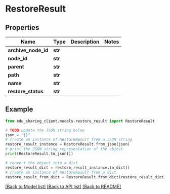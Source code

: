 # RestoreResult


## Properties

Name | Type | Description | Notes
------------ | ------------- | ------------- | -------------
**archive_node_id** | **str** |  | 
**node_id** | **str** |  | 
**parent** | **str** |  | 
**path** | **str** |  | 
**name** | **str** |  | 
**restore_status** | **str** |  | 

## Example

```python
from edu_sharing_client.models.restore_result import RestoreResult

# TODO update the JSON string below
json = "{}"
# create an instance of RestoreResult from a JSON string
restore_result_instance = RestoreResult.from_json(json)
# print the JSON string representation of the object
print(RestoreResult.to_json())

# convert the object into a dict
restore_result_dict = restore_result_instance.to_dict()
# create an instance of RestoreResult from a dict
restore_result_from_dict = RestoreResult.from_dict(restore_result_dict)
```
[[Back to Model list]](../README.md#documentation-for-models) [[Back to API list]](../README.md#documentation-for-api-endpoints) [[Back to README]](../README.md)


